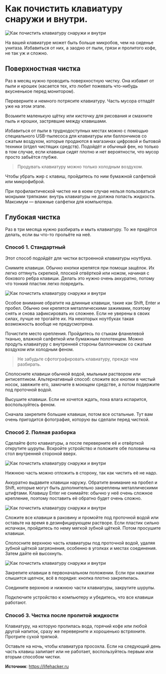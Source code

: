 # Как почистить клавиатуру снаружи и внутри.
![Как почистить клавиатуру снаружи и внутри](/images/Linux/Hardware/pochistit-klaviaturu_000.jpg 'Как почистить клавиатуру снаружи и внутри')

На вашей клавиатуре может быть больше микробов, чем на сиденье унитаза. Избавиться от них, а заодно от пыли, грязи и пролитого кофе, не так уж и сложно.

## Поверхностная чистка

Раз в месяц нужно проводить поверхностную чистку. Она избавит от пыли и крошек (касается тех, кто любит пожевать что-нибудь вкусненькое перед монитором).

Переверните и немного потрясите клавиатуру. Часть мусора отпадёт уже на этом этапе.

Возьмите маленькую щётку или кисточку для рисования и смахните пыль и крошки, застрявшие между клавишами.

Избавиться от пыли в труднодоступных местах можно с помощью специального USB-пылесоса для клавиатуры или баллончиков со сжатым воздухом, которые продаются в магазинах цифровой и бытовой техники (отдел чистящих средств). Подойдёт и обычный фен, но только в том случае, если клавиши сидят плотно и нет вероятности, что мусор просто забьётся глубже.

> Продувать клавиатуру можно только холодным воздухом.

Чтобы убрать жир с клавиш, пройдитесь по ним бумажной салфеткой или микрофиброй.

При профилактической чистке ни в коем случае нельзя пользоваться мокрыми тряпками: внутрь клавиатуры не должна попасть жидкость. Максимум — влажные салфетки для компьютера.

## Глубокая чистка

Раз в три месяца нужно разбирать и мыть клавиатуру. То же придётся делать, если вы что-то прольёте на неё.

### Способ 1. Стандартный

Этот способ подойдёт для чистки встроенной клавиатуры ноутбука.

Снимите клавиши. Обычно кнопки крепятся при помощи защёлок. Их легко оттянуть скрепкой, плоской отвёрткой или ножом, начиная с бокового ребра клавиши. Делать это нужно очень аккуратно, потому что тонкий пластик легко повредить.

![Как почистить клавиатуру снаружи и внутри](/images/Linux/Hardware/pochistit-klaviaturu_001.jpg 'Как почистить клавиатуру снаружи и внутри')

Особое внимание обратите на длинные клавиши, такие как Shift, Enter и пробел. Обычно они крепятся металлическими зажимами, поэтому снять и снова зафиксировать их сложнее. Если не уверены в своих силах, лучше не трогайте их. На некоторых ноутбуках такая возможность вообще не предусмотрена.

Почистите место крепления. Пройдитесь по стыкам фланелевой тканью, влажной салфеткой или бумажным полотенцем. Можно продуть клавиатуру с внутренней стороны баллончиком со сжатым воздухом или холодным феном.

> Не забудьте сфотографировать клавиатуру, прежде чем разбирать.

Сполосните клавиши обычной водой, мыльным раствором или антисептиком. Альтернативный способ: сложите все кнопки в чистый носок, завяжите его, замочите в моющем средстве, а потом подержите под проточной водой.

Высушите клавиши. Если не хочется ждать, пока влага испарится, воспользуйтесь феном.

Сначала закрепите большие клавиши, потом все остальные. Тут вам очень пригодится фотография, которую вы сделали перед чисткой.

### Способ 2. Полная разборка

Сделайте фото клавиатуры, а после переверните её и отвёрткой открутите шурупы. Вскройте устройство и положите обе половины на стол внутренней стороной вверх.

![Как почистить клавиатуру снаружи и внутри](/images/Linux/Hardware/pochistit-klaviaturu_002.jpg 'Как почистить клавиатуру снаружи и внутри')

Нижнюю часть можно отложить в сторону, так как чистить её не надо.

Аккуратно выдавите клавиши наружу. Обратите внимание на пробел и Shift, которые могут быть дополнительно закреплены металлическими штифтами. Клавишу Enter не снимайте: обычно у неё очень сложное крепление, поэтому поставить её обратно будет очень сложно.

![Как почистить клавиатуру снаружи и внутри](/images/Linux/Hardware/pochistit-klaviaturu_003.jpg 'Как почистить клавиатуру снаружи и внутри')

Сложите все клавиши в раковину и промойте под проточной водой или оставьте на время в дезинфицирующем растворе. Если пластик сильно испачкан, пройдитесь по нему мягкой зубной щёткой. Потом просушите клавиши.

Сполосните верхнюю часть клавиатуры под проточной водой, удаляя зубной щёткой загрязнения, особенно в уголках и местах соединения. Затем дайте ей высохнуть.

![Как почистить клавиатуру снаружи и внутри](/images/Linux/Hardware/pochistit-klaviaturu_004.jpg 'Как почистить клавиатуру снаружи и внутри')

Закрепите клавиши в первоначальном положении. Если при нажатии слышится щелчок, всё в порядке: кнопка плотно закрепилась.

Соедините верхнюю и нижнюю части клавиатуры, закрутите шурупы.

Подключите устройство к компьютеру и убедитесь, что все клавиши работают.

### Способ 3. Чистка после пролитой жидкости

Клавиатуру, на которую пролилась вода, горячий кофе или любой другой напиток, сразу же переверните и хорошенько встряхните. Протрите сухой тряпкой.

Оставьте на ночь, чтобы клавиатура просохла. Если на следующий день часть клавиш залипает или не работает, воспользуйтесь первым или вторым способом чистки.

**Источник**: https://lifehacker.ru
